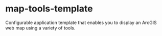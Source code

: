 # map-tools-template
Configurable application template that enables you to display an ArcGIS web map using a variety of tools.
